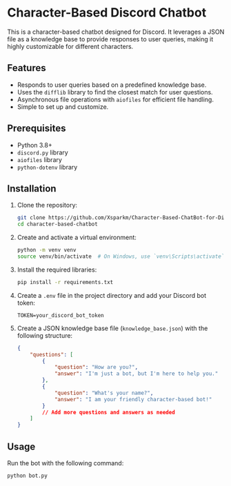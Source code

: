 # Character-Based Discord Chatbot

This is a character-based chatbot designed for Discord. It leverages a JSON file as a knowledge base to provide responses to user queries, making it highly customizable for different characters.

## Features

- Responds to user queries based on a predefined knowledge base.
- Uses the `difflib` library to find the closest match for user questions.
- Asynchronous file operations with `aiofiles` for efficient file handling.
- Simple to set up and customize.

## Prerequisites

- Python 3.8+
- `discord.py` library
- `aiofiles` library
- `python-dotenv` library

## Installation

1. Clone the repository:
    ```bash
    git clone https://github.com/Xsparkm/Character-Based-ChatBot-for-Discord.git
    cd character-based-chatbot
    ```

2. Create and activate a virtual environment:
    ```bash
    python -m venv venv
    source venv/bin/activate  # On Windows, use `venv\Scripts\activate`
    ```

3. Install the required libraries:
    ```bash
    pip install -r requirements.txt
    ```

4. Create a `.env` file in the project directory and add your Discord bot token:
    ```env
    TOKEN=your_discord_bot_token
    ```

5. Create a JSON knowledge base file (`knowledge_base.json`) with the following structure:
    ```json
    {
        "questions": [
            {
                "question": "How are you?",
                "answer": "I'm just a bot, but I'm here to help you."
            },
            {
                "question": "What's your name?",
                "answer": "I am your friendly character-based bot!"
            }
            // Add more questions and answers as needed
        ]
    }
    ```

## Usage

Run the bot with the following command:
```bash
python bot.py
